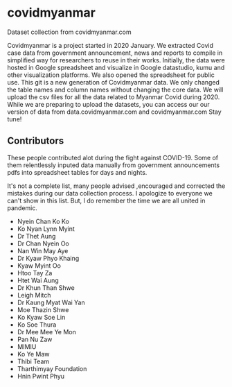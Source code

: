 # covidmyanmar
Dataset collection from covidmyanmar.com

Covidmyanmar is a project started in 2020 January. We extracted Covid case data from government announcement, news and reports to compile in simplified way for researchers to reuse in their works.
Initially, the data were hosted in Google spreadsheet and visualize in Google datastudio, kumu and other visualization platforms. 
We also opened the spreadsheet for public use. 
This git is a new generation of Covidmyanmar data. 
We only changed the table names and column names without changing the core data. 
We will upload the csv files for all the data related to Myanmar Covid during 2020. 
While we are preparing to upload the datasets, you can access our our version of data from data.covidmyanmar.com and covidmyanmar.com
Stay tune!



## Contributors

These people contributed alot during the fight against COVID-19. Some of them relentlessly inputed data manually from government announcements pdfs into spreadsheet tables for days and nights.

It's not a complete list, many people advised ,encouraged and corrected the mistakes during our data collection process. I apologize to everyone we can't show in this list. But, I do remember the time we are all united in pandemic.

- Nyein Chan Ko Ko
- Ko Nyan Lynn Myint
- Dr Thet Aung
- Dr Chan Nyein Oo
- Nan Win May Aye
- Dr Kyaw Phyo Khaing
- Kyaw Myint Oo
- Htoo Tay Za
- Htet Wai Aung
- Dr Khun Than Shwe
- Leigh Mitch
- Dr Kaung Myat Wai Yan
- Moe Thazin Shwe
- Ko Kyaw Soe Lin
- Ko Soe Thura
- Dr Mee Mee Ye Mon
- Pan Nu Zaw
- MIMIU
- Ko Ye Maw
- Thibi Team
- Tharthimyay Foundation
- Hnin Pwint Phyu
